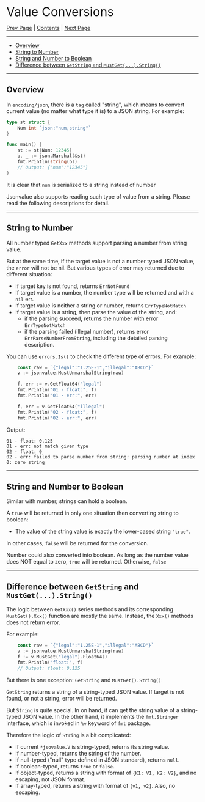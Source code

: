 
<font size=6>Value Conversions</font>

[Prev Page](./08_caseless.md) | [Contents](./README.md) | [Next Page](./10_scenarios.md)

---

- [Overview](#overview)
- [String to Number](#string-to-number)
- [String and Number to Boolean](#string-and-number-to-boolean)
- [Difference between `GetString` and `MustGet(...).String()`](#difference-between-getstring-and-mustgetstring)

---

## Overview

In `encoding/json`, there is a `tag` called "string", which means to convert current value (no matter what type it is) to a JSON string. For example:

```go
type st struct {
    Num int `json:"num,string"`
}

func main() {
    st := st{Num: 12345}
    b, _ := json.Marshal(&st)
    fmt.Println(string(b))
	// Output: {"num":"12345"}
}
```

It is clear that `num` is serialized to a string instead of number

Jsonvalue also supports reading such type of value from a string. Please read the following descriptions for detail.

---

## String to Number

All number typed `GetXxx` methods support parsing a number from string value.

But at the same time, if the target value is not a number typed JSON value, the `error` will not be nil. But various types of error may returned due to different situation:

- If target key is not found, returns `ErrNotFound`
- If target value is a number, the number type will be returned and with a `nil` err.
- If target value is neither a string or number, returns `ErrTypeNotMatch`
- If target value is a string, then parse the value of the string, and:
  - if the parsing succeed, returns the number with error `ErrTypeNotMatch`
  - if the parsing failed (illegal number), returns error `ErrParseNumberFromString`, including the detailed parsing description.

You can use `errors.Is()` to check the different type of errors. For example:

```go
	const raw = `{"legal":"1.25E-1","illegal":"ABCD"}`
	v := jsonvalue.MustUnmarshalString(raw)

	f, err := v.GetFloat64("legal")
	fmt.Println("01 - float:", f)
	fmt.Println("01 - err:", err)

	f, err = v.GetFloat64("illegal")
	fmt.Println("02 - float:", f)
	fmt.Println("02 - err:", err)
```

Output:

```
01 - float: 0.125
01 - err: not match given type
02 - float: 0
02 - err: failed to parse number from string: parsing number at index 0: zero string
```

---

## String and Number to Boolean

Similar with number, strings can hold a boolean.

A `true` will be returned in only one situation then converting string to boolean:

- The value of the string value is exactly the lower-cased string `"true"`.

In other cases, `false` will be returned for the conversion.

Number could also converted into boolean. As long as the number value does NOT equal to zero, `true` will be returned. Otherwise, `false`

---

## Difference between `GetString` and `MustGet(...).String()`

The logic between `GetXxx()` series methods and its corresponding `MustGet().Xxx()` function are mostly the same. Instead, the `Xxx()` methods does not return error.

For example:

```go
	const raw = `{"legal":"1.25E-1","illegal":"ABCD"}`
	v := jsonvalue.MustUnmarshalString(raw)
	f := v.MustGet("legal").Float64()
	fmt.Println("float:", f)
	// Output: float: 0.125
```

But there is one exception: `GetString` and `MustGet().String()`

`GetString` returns a string of a string-typed JSON value. If target is not found, or not a string, error will be returned.

But `String` is quite special. In on hand, it can get the string value of a string-typed JSON value. In the other hand, it implements the `fmt.Stringer` interface, which is invoked in `%v` keyword of `fmt` package.

Therefore the logic of `String` is a bit complicated:

- If current `*jsovalue.V` is string-typed, returns its string value.
- If number-typed, returns the string of the number.
- If null-typed ("null" type defined in JSON standard), returns `null`.
- If boolean-typed, returns `true` or `false`.
- If object-typed, returns a string with format of `{K1: V1, K2: V2}`, and no escaping, not JSON format.
- If array-typed, returns a string with format of `[v1, v2]`. Also, no escaping.
